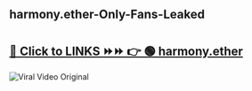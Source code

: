 
 ## harmony.ether-Only-Fans-Leaked

# <h2><a href="https://clipsfans.com/harmony.ether&ref=git">🔗 Click to LINKS ⏩⏩ 👉 🟢 harmony.ether </a></h2>

<a href="https://clipsfans.com/harmony.ether&ref=git" rel="nofollow" data-target="animated-image.originalLink"><img src="https://i.ibb.co.com/xMMVF88/686577567.gif" alt="Viral Video Original" style="max-width: 100%; display: inline-block;" data-target="animated-image.originalImage"></a>

